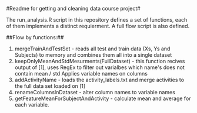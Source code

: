 #Readme for getting and cleaning data course project#

The run_analysis.R script in this repository defines a set of functions, each of them implements a distinct requierment.
A full flow script is also defined.

##Flow by functions:##
1. mergeTrainAndTestSet - reads all test and train data (Xs, Ys and Subjects) to memory and combines them all into a single dataset
2. keepOnlyMeanAndStdMesurments(FullDataset) - this function recives output of [1], uses RegEx to filter out varialbes which name's does not contain mean / std 
   Applies variable names on columns
3. addActivityName - loads the activity_labels.txt and merge activities to the full data set loaded on [1]
4. renameColumnsInDataset - alter column names to variable names
5. getFeatureMeanForSubjectAndActivity - calculate mean and average for each variable.
